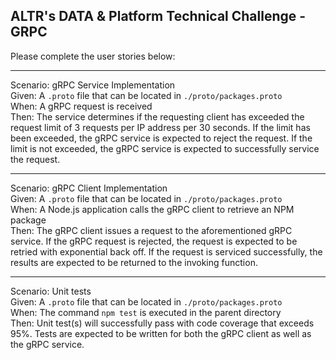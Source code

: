 ## ALTR's DATA & Platform Technical Challenge - GRPC  

Please complete the user stories below:

---

Scenario: gRPC Service Implementation     
Given: A `.proto` file that can be located in `./proto/packages.proto`  
When: A gRPC request is received  
Then: The service determines if the requesting client has exceeded the request limit of 3 requests per IP address per 30 seconds. If the limit has been exceeded, the gRPC service is expected to reject the request. If the limit is not exceeded, the gRPC service is expected to successfully service the request.  


---

Scenario: gRPC Client Implementation    
Given: A `.proto` file that can be located in `./proto/packages.proto`  
When: A Node.js application calls the gRPC client to retrieve an NPM package    
Then: The gRPC client issues a request to the aforementioned gRPC service. If the gRPC request is rejected, the request is expected to be retried with exponential back off. If the request is serviced successfully, the results are expected to be returned to the invoking function.  

---

Scenario: Unit tests  
Given: A `.proto` file that can be located in `./proto/packages.proto`  
When: The command `npm test` is executed in the parent directory  
Then: Unit test(s) will successfully pass with code coverage that exceeds 95%. Tests are expected to be written for both the gRPC client as well as the gRPC service.